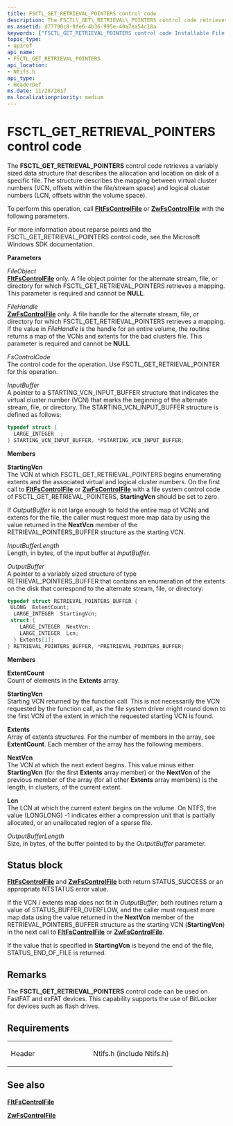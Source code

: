 ```yaml
---
title: FSCTL_GET_RETRIEVAL_POINTERS control code
description: The FSCTL\_GET\_RETRIEVAL\_POINTERS control code retrieves a variably sized data structure that describes the allocation and location on disk of a specific file.
ms.assetid: d77790c8-9fe6-4b36-995e-40a7ea54c18a
keywords: ["FSCTL_GET_RETRIEVAL_POINTERS control code Installable File System Drivers"]
topic_type:
- apiref
api_name:
- FSCTL_GET_RETRIEVAL_POINTERS
api_location:
- Ntifs.h
api_type:
- HeaderDef
ms.date: 11/28/2017
ms.localizationpriority: medium
---
```


# FSCTL\_GET\_RETRIEVAL\_POINTERS control code


The **FSCTL\_GET\_RETRIEVAL\_POINTERS** control code retrieves a variably sized data structure that describes the allocation and location on disk of a specific file. The structure describes the mapping between virtual cluster numbers (VCN, offsets within the file/stream space) and logical cluster numbers (LCN, offsets within the volume space).

To perform this operation, call [**FltFsControlFile**](/windows-hardware/drivers/ddi/fltkernel/nf-fltkernel-fltfscontrolfile) or [**ZwFsControlFile**](/previous-versions/ff566462(v=vs.85)) with the following parameters.

For more information about reparse points and the FSCTL\_GET\_RETRIEVAL\_POINTERS control code, see the Microsoft Windows SDK documentation.

**Parameters**

<a href="" id="fileobject"></a>*FileObject*  
[**FltFsControlFile**](/windows-hardware/drivers/ddi/fltkernel/nf-fltkernel-fltfscontrolfile) only. A file object pointer for the alternate stream, file, or directory for which FSCTL\_GET\_RETRIEVAL\_POINTERS retrieves a mapping. This parameter is required and cannot be **NULL**.

<a href="" id="filehandle"></a>*FileHandle*  
[**ZwFsControlFile**](/previous-versions/ff566462(v=vs.85)) only. A file handle for the alternate stream, file, or directory for which FSCTL\_GET\_RETRIEVAL\_POINTERS retrieves a mapping. If the value in *FileHandle* is the handle for an entire volume, the routine returns a map of the VCNs and extents for the bad clusters file. This parameter is required and cannot be **NULL**.

<a href="" id="fscontrolcode"></a>*FsControlCode*  
The control code for the operation. Use FSCTL\_GET\_RETRIEVAL\_POINTER for this operation.

<a href="" id="inputbuffer"></a>*InputBuffer*  
A pointer to a STARTING\_VCN\_INPUT\_BUFFER structure that indicates the virtual cluster number (VCN) that marks the beginning of the alternate stream, file, or directory. The STARTING\_VCN\_INPUT\_BUFFER structure is defined as follows:

```cpp
typedef struct {
  LARGE_INTEGER  ;
} STARTING_VCN_INPUT_BUFFER, *PSTARTING_VCN_INPUT_BUFFER;
```

**Members**

<a href="" id="startingvcn"></a>**StartingVcn**  
The VCN at which FSCTL\_GET\_RETRIEVAL\_POINTERS begins enumerating extents and the associated virtual and logical cluster numbers. On the first call to [**FltFsControlFile**](/windows-hardware/drivers/ddi/fltkernel/nf-fltkernel-fltfscontrolfile) or [**ZwFsControlFile**](/previous-versions/ff566462(v=vs.85)) with a file system control code of FSCTL\_GET\_RETRIEVAL\_POINTERS, **StartingVcn** should be set to zero.

If *OutputBuffer* is not large enough to hold the entire map of VCNs and extents for the file, the caller must request more map data by using the value returned in the **NextVcn** member of the RETRIEVAL\_POINTERS\_BUFFER structure as the starting VCN.

<a href="" id="inputbufferlength"></a>*InputBufferLength*  
Length, in bytes, of the input buffer at *InputBuffer.*

<a href="" id="outputbuffer"></a>*OutputBuffer*  
A pointer to a variably sized structure of type RETRIEVAL\_POINTERS\_BUFFER that contains an enumeration of the extents on the disk that correspond to the alternate stream, file, or directory:

```cpp
typedef struct RETRIEVAL_POINTERS_BUFFER {
 ULONG  ExtentCount;
  LARGE_INTEGER  StartingVcn;
 struct {
    LARGE_INTEGER  NextVcn;
    LARGE_INTEGER  Lcn;
  } Extents[1];
} RETRIEVAL_POINTERS_BUFFER, *PRETRIEVAL_POINTERS_BUFFER;
```

**Members**

<a href="" id="extentcount"></a>**ExtentCount**  
Count of elements in the **Extents** array.

<a href="" id="startingvcn"></a>**StartingVcn**  
Starting VCN returned by the function call. This is not necessarily the VCN requested by the function call, as the file system driver might round down to the first VCN of the extent in which the requested starting VCN is found.

<a href="" id="extents-"></a>**Extents**   
Array of extents structures. For the number of members in the array, see **ExtentCount**. Each member of the array has the following members.

<a href="" id="nextvcn"></a>**NextVcn**  
The VCN at which the next extent begins. This value minus either **StartingVcn** (for the first **Extents** array member) or the **NextVcn** of the previous member of the array (for all other **Extents** array members) is the length, in clusters, of the current extent.

<a href="" id="lcn"></a>**Lcn**  
The LCN at which the current extent begins on the volume. On NTFS, the value (LONGLONG) -1 indicates either a compression unit that is partially allocated, or an unallocated region of a sparse file.

<a href="" id="outputbufferlength"></a>*OutputBufferLength*  
Size, in bytes, of the buffer pointed to by the *OutputBuffer* parameter.

Status block
------------

[**FltFsControlFile**](/windows-hardware/drivers/ddi/fltkernel/nf-fltkernel-fltfscontrolfile) and [**ZwFsControlFile**](/previous-versions/ff566462(v=vs.85)) both return STATUS\_SUCCESS or an appropriate NTSTATUS error value.

If the VCN / extents map does not fit in *OutputBuffer*, both routines return a value of STATUS\_BUFFER\_OVERFLOW, and the caller must request more map data using the value returned in the **NextVcn** member of the RETRIEVAL\_POINTERS\_BUFFER structure as the starting VCN (**StartingVcn**) in the next call to [**FltFsControlFile**](/windows-hardware/drivers/ddi/fltkernel/nf-fltkernel-fltfscontrolfile) or [**ZwFsControlFile**](/previous-versions/ff566462(v=vs.85)).

If the value that is specified in **StartingVcn** is beyond the end of the file, STATUS\_END\_OF\_FILE is returned.

Remarks
-------

The **FSCTL\_GET\_RETRIEVAL\_POINTERS** control code can be used on FastFAT and exFAT devices. This capability supports the use of BitLocker for devices such as flash drives.

Requirements
------------

<table>
<colgroup>
<col width="50%" />
<col width="50%" />
</colgroup>
<tbody>
<tr class="odd">
<td align="left"><p>Header</p></td>
<td align="left">Ntifs.h (include Ntifs.h)</td>
</tr>
</tbody>
</table>

## See also


[**FltFsControlFile**](/windows-hardware/drivers/ddi/fltkernel/nf-fltkernel-fltfscontrolfile)

[**ZwFsControlFile**](/previous-versions/ff566462(v=vs.85))

 

